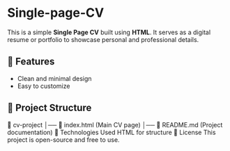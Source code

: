 # Single-page-CV

This is a simple **Single Page CV** built using **HTML**. It serves as a digital resume or portfolio to showcase personal and professional details.

## 🔹 Features
- Clean and minimal design  
- Easy to customize  

## 📂 Project Structure
📁 cv-project
│── 📄 index.html (Main CV page)
│── 📄 README.md (Project documentation)
📌 Technologies Used
    HTML for structure
📜 License
    This project is open-source and free to use.